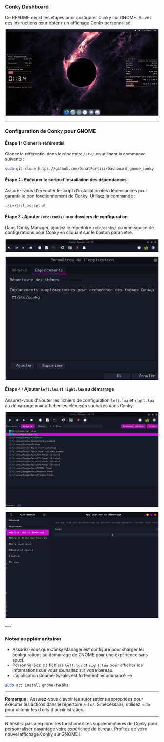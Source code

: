 ### Conky Dashboard

Ce README décrit les étapes pour configurer Conky sur GNOME. Suivez ces instructions pour obtenir un affichage Conky personnalisé.
<p align="center"><img src="./assets/dashboard.png" width="500"></p>

---

### Configuration de Conky pour GNOME

#### Étape 1 : Cloner le référentiel

Clonez le référentiel dans le répertoire `/etc/` en utilisant la commande suivante :

```bash
sudo git clone https://github.com/DonatFortini/Dashboard_gnome_conky 
```

#### Étape 2 : Exécuter le script d'installation des dépendances

Assurez-vous d'exécuter le script d'installation des dépendances pour garantir le bon fonctionnement de Conky. Utilisez la commande :

```bash
./install_script.sh
```
#### Étape 3 : Ajouter `/etc/conky/` aux dossiers de configuration

Dans Conky Manager, ajoutez le répertoire `/etc/conky/` comme source de configurations pour Conky en cliquant sur le bouton parametre.

<p align="center"><img src="./assets/param.png" width="500"></p>

<p align="center"><img src="./assets/ajout.png" width="500"></p>

#### Étape 4 : Ajouter `left.lua` et `right.lua` au démarrage

Assurez-vous d'ajouter les fichiers de configuration `left.lua` et `right.lua` au démarrage pour afficher les éléments souhaités dans Conky.

<p align="center"><img src="./assets/selection.png" width="500"></p>

<p align="center"><img src="./assets/tweak.png" width="500"></p>
---

### Notes supplémentaires

- Assurez-vous que Conky Manager est configuré pour charger les configurations au démarrage de GNOME pour une expérience sans souci. 
- Personnalisez les fichiers `left.lua` et `right.lua` pour afficher les informations que vous souhaitez sur votre bureau.
- L'application Gnome-tweaks est fortement recommandé --> 

```bash
sudo apt install gnome-tweaks
``` 


---

**Remarque :** Assurez-vous d'avoir les autorisations appropriées pour exécuter les actions dans le répertoire `/etc/`. Si nécessaire, utilisez `sudo` pour obtenir les droits d'administration.

---

N'hésitez pas à explorer les fonctionnalités supplémentaires de Conky pour personnaliser davantage votre expérience de bureau. Profitez de votre nouvel affichage Conky sur GNOME !
